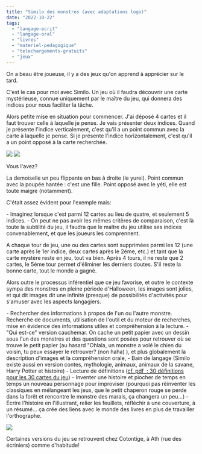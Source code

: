 ```yaml
---
title: "Similo des monstres (avec adaptations logo)"
date: "2022-10-22"
tags: 
  - "langage-ecrit"
  - "langage-oral"
  - "livres"
  - "materiel-pedagogique"
  - "telechargements-gratuits"
  - "jeux"
---
```


On a beau être joueuse, il y a des jeux qu'on apprend à apprécier sur le tard.

C'est le cas pour moi avec Similo. Un jeu où il faudra découvrir une carte mystérieuse, connue uniquement par le maître du jeu, qui donnera des indices pour nous faciliter la tâche.

Alors petite mise en situation pour commencer. J'ai déposé 4 cartes et il faut trouver celle à laquelle je pense. Je vais présenter deux indices. Quand je présente l'indice verticalement, c'est qu'il a un point commun avec la carte à laquelle je pense. Si je présente l'indice horizontalement, c'est qu'il a un point opposé à la carte recherchée.

![](/images/IMG_20221022_222558-138x300.jpg) ![](/images/IMG_20221022_222613-138x300.jpg)

Vous l'avez?

La demoiselle un peu flippante en bas à droite (le yurei). Point commun avec la poupée hantée : c'est une fille. Point opposé avec le yéti, elle est toute maigre (notamment).

C'était assez évident pour l'exemple mais:

\- Imaginez lorsque c'est parmi 12 cartes au lieu de quatre, et seulement 5 indices. - On peut ne pas avoir les mêmes critères de comparaison, c'est là toute la subtilité du jeu, il faudra que le maître du jeu utilise ses indices convenablement, et que les joueurs les comprennent.

A chaque tour de jeu, une ou des cartes sont supprimées parmi les 12 (une carte après le 1er indice, deux cartes après le 2ème, etc.) et tant que la carte mystère reste en jeu, tout va bien. Après 4 tours, il ne reste que 2 cartes, le 5ème tour permet d'éliminer les derniers doutes. S'il reste la bonne carte, tout le monde a gagné.

Alors outre le processus inférentiel que ce jeu favorise, et outre le contexte sympa des monstres en pleine période d'Halloween, les images sont jolies, et qui dit images dit une infinité (presque) de possibilités d'activités pour s'amuser avec les aspects langagiers.

\- Rechercher des informations à propos de l'un ou l'autre monstre. Recherche de documents, utilisation de l'outil et du moteur de recherches, mise en évidence des informations utiles et compréhension à la lecture. - "Qui est-ce" version cauchemar. On cache un petit papier avec un dessin sous l'un des monstres et des questions sont posées pour retrouver où se trouve le petit papier (au hasard "Ohlala, un monstre a volé le chien du voisin, tu peux essayer le retrouver? (non haha) ), et plus globalement la description d'images et la compréhension orale, - Bain de langage (Similo existe aussi en version contes, mythologie, animaux, animaux de la savane, Harry Potter et histoire) - Lecture de définitions ([cf. pdf  : 30 définitions pour les 30 cartes du jeu](https://sophielenaerts.be/wp-content/uploads/2022/10/monstres.pdf)) - Inventer une histoire et piocher de temps en temps un nouveau personnage pour improviser (pourquoi pas réinventer les classiques en mélangeant les jeux, que le petit chaperon rouge se perde dans la forêt et rencontre le monstre des marais, ça changera un peu...) - Écrire l'histoire en l'illustrant, relier les feuillets, réfléchir à une couverture, à un résumé... ça crée des liens avec le monde des livres en plus de travailler l'orthographe.

![](/images/IMG_20221022_225929-1024x1024.jpg)

Certaines versions du jeu se retrouvent chez Cotontige, à Ath (rue des écriniers) comme d'habitude!
